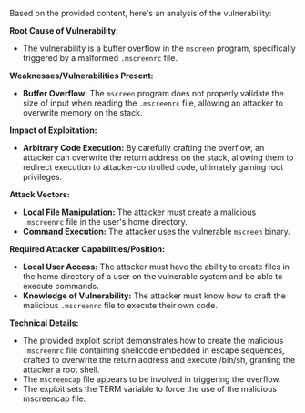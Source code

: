 Based on the provided content, here's an analysis of the vulnerability:

**Root Cause of Vulnerability:**
- The vulnerability is a buffer overflow in the `mscreen` program, specifically triggered by a malformed `.mscreenrc` file.

**Weaknesses/Vulnerabilities Present:**
- **Buffer Overflow:** The `mscreen` program does not properly validate the size of input when reading the `.mscreenrc` file, allowing an attacker to overwrite memory on the stack.

**Impact of Exploitation:**
- **Arbitrary Code Execution:** By carefully crafting the overflow, an attacker can overwrite the return address on the stack, allowing them to redirect execution to attacker-controlled code, ultimately gaining root privileges.

**Attack Vectors:**
- **Local File Manipulation:** The attacker must create a malicious `.mscreenrc` file in the user's home directory.
- **Command Execution:** The attacker uses the vulnerable `mscreen` binary.

**Required Attacker Capabilities/Position:**
- **Local User Access:** The attacker must have the ability to create files in the home directory of a user on the vulnerable system and be able to execute commands.
- **Knowledge of Vulnerability:** The attacker must know how to craft the malicious `.mscreenrc` file to execute their own code.

**Technical Details:**
- The provided exploit script demonstrates how to create the malicious `.mscreenrc` file containing shellcode embedded in escape sequences, crafted to overwrite the return address and execute /bin/sh, granting the attacker a root shell.
- The `mscreencap` file appears to be involved in triggering the overflow.
- The exploit sets the TERM variable to force the use of the malicious mscreencap file.